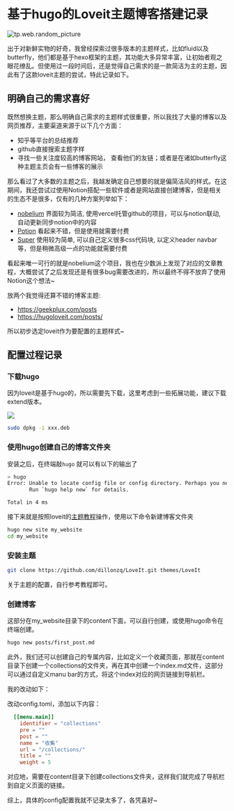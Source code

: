 # 基于hugo的Loveit主题博客搭建记录



![tp.web.random_picture](https://images.unsplash.com/photo-1513875528452-39400945934d?crop=entropy&cs=tinysrgb&fit=crop&fm=jpg&h=1080&ixid=MnwxfDB8MXxyYW5kb218MHx8bGFuZHNjYXBlLHdhdGVyfHx8fHx8MTY0MjEyNTk2MQ&ixlib=rb-1.2.1&q=80&utm_campaign=api-credit&utm_medium=referral&utm_source=unsplash_source&w=1920)


出于对新鲜实物的好奇，我曾经探索过很多版本的主题样式，比如fluid以及butterfly，他们都是基于hexo框架的主题，其功能大多异常丰富，让初始者观之眼花缭乱。但使用过一段时间后，还是觉得自己需求的是一款简洁为主的主题，因此有了这款loveit主题的尝试，特此记录如下。

<!-- more -->

## 明确自己的需求喜好

既然想换主题，那么明确自己需求的主题样式很重要，所以我找了大量的博客以及网页推荐，主要渠道来源于以下几个方面：

- 知乎等平台的总结推荐
- github直接搜索主题字样
- 寻找一些关注度较高的博客网站， 查看他们的友链；或者是在诸如butterfly这种主题主页会有一些博客的展示

那么看过了大多数的主题之后，我越发确定自己想要的就是偏简洁风的样式。在这期间，我还尝试过使用Notion搭配一些软件或者是网站直接创建博客，但是相关的生态不是很多，仅有的几种方案列举如下：

- [nobelium](https://nobelium-xi.vercel.app/)  界面较为简洁, 使用vercel托管github的项目，可以与notion联动, 自动更新同步notion中的内容
- [Potion](https://potion.so/)  看起来不错，但是使用就需要付费
- [Super](https://super.so/)  使用较为简单, 可以自己定义很多css代码块, 以定义header navbar等，但是稍微高级一点的功能就需要付费

看起来唯一可行的就是nobelium这个项目，我也在少数派上发现了对应的文章教程，大概尝试了之后发现还是有很多bug需要改进的，所以最终不得不放弃了使用Notion这个想法~

放两个我觉得还算不错的博客主题: 

- https://geekplux.com/posts
- https://hugoloveit.com/posts/

所以初步选定loveit作为要配置的主题样式~


## 配置过程记录

### 下载hugo

因为loveit是基于hugo的，所以需要先下载，这里考虑到一些拓展功能，建议下载extend版本。

![](https://pictures-1309138036.cos.ap-nanjing.myqcloud.com/img/20220114110742.png)

```bash
sudo dpkg -i xxx.deb
```

### 使用hugo创建自己的博客文件夹

安装之后，在终端敲`hugo` 就可以有以下的输出了

```bash
> hugo
Error: Unable to locate config file or config directory. Perhaps you need to create a new site.
       Run `hugo help new` for details.

Total in 4 ms

```

接下来就是按照loveit的[主题教程](https://hugoloveit.com/theme-documentation-basics/)操作，使用以下命令新建博客文件夹

```bash
hugo new site my_website
cd my_website
```

### 安装主题

```bash
git clone https://github.com/dillonzq/LoveIt.git themes/LoveIt
```

关于主题的配置，自行参考教程即可。

### 创建博客

这部分在my_website目录下的content下面，可以自行创建，或使用hugo命令在终端创建。

```bash
hugo new posts/first_post.md
```

此外，我们还可以创建自己的专属内容，比如定义一个收藏页面，那就在content目录下创建一个collections的文件夹，再在其中创建一个index.md文件，这部分可以通过自定义manu bar的方式，将这个index对应的网页链接到导航栏。

我的改动如下：

改动config.toml，添加以下内容：

```toml
  [[menu.main]]
    identifier = "collections"
    pre = ""
    post = ""
    name = "收集"
    url = "/collections/"
    title = ""
    weight = 5
```

对应地，需要在content目录下创建collections文件夹，这样我们就完成了导航栏到自定义页面的链接。

综上，具体的config配置我就不记录太多了，各凭喜好~
